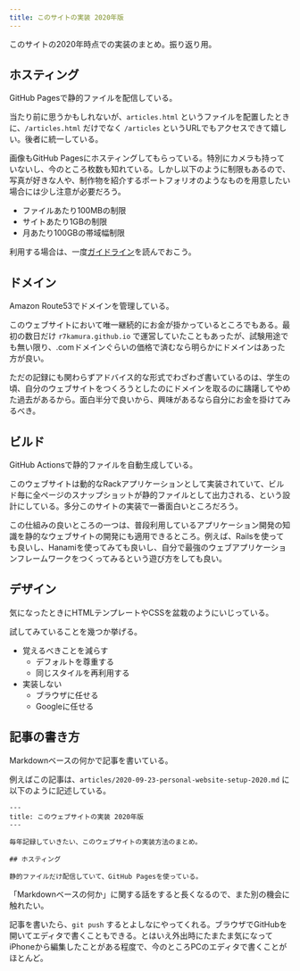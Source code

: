 ```yaml
---
title: このサイトの実装 2020年版
---
```


このサイトの2020年時点での実装のまとめ。振り返り用。

## ホスティング

GitHub Pagesで静的ファイルを配信している。

当たり前に思うかもしれないが、`articles.html` というファイルを配置したときに、`/articles.html` だけでなく `/articles` というURLでもアクセスできて嬉しい。後者に統一している。

画像もGitHub Pagesにホスティングしてもらっている。特別にカメラも持っていないし、今のところ枚数も知れている。しかし以下のように制限もあるので、写真が好きな人や、制作物を紹介するポートフォリオのようなものを用意したい場合には少し注意が必要だろう。

- ファイルあたり100MBの制限
- サイトあたり1GBの制限
- 月あたり100GBの帯域幅制限

利用する場合は、一度[ガイドライン](https://docs.github.com/ja/github/working-with-github-pages/about-github-pages)を読んでおこう。

## ドメイン

Amazon Route53でドメインを管理している。

このウェブサイトにおいて唯一継続的にお金が掛かっているところでもある。最初の数日だけ `r7kamura.github.io` で運営していたこともあったが、試験用途でも無い限り、.comドメインぐらいの価格で済むなら明らかにドメインはあった方が良い。

ただの記録にも関わらずアドバイス的な形式でわざわざ書いているのは、学生の頃、自分のウェブサイトをつくろうとしたのにドメインを取るのに躊躇してやめた過去があるから。面白半分で良いから、興味があるなら自分にお金を掛けてみるべき。

## ビルド

GitHub Actionsで静的ファイルを自動生成している。

このウェブサイトは動的なRackアプリケーションとして実装されていて、ビルド毎に全ページのスナップショットが静的ファイルとして出力される、という設計にしている。多分このサイトの実装で一番面白いところだろう。

この仕組みの良いところの一つは、普段利用しているアプリケーション開発の知識を静的なウェブサイトの開発にも適用できるところ。例えば、Railsを使っても良いし、Hanamiを使ってみても良いし、自分で最強のウェブアプリケーションフレームワークをつくってみるという遊び方をしても良い。

## デザイン

気になったときにHTMLテンプレートやCSSを盆栽のようにいじっている。

試してみていることを幾つか挙げる。

- 覚えるべきことを減らす
    - デフォルトを尊重する
    - 同じスタイルを再利用する
- 実装しない
    - ブラウザに任せる
    - Googleに任せる

## 記事の書き方

Markdownベースの何かで記事を書いている。

例えばこの記事は、`articles/2020-09-23-personal-website-setup-2020.md` に以下のように記述している。

```frontmatter
---
title: このウェブサイトの実装 2020年版
---

毎年記録していきたい、このウェブサイトの実装方法のまとめ。

## ホスティング

静的ファイルだけ配信していて、GitHub Pagesを使っている。
```

「Markdownベースの何か」に関する話をすると長くなるので、また別の機会に触れたい。

記事を書いたら、`git push` するとよしなにやってくれる。ブラウザでGitHubを開いてエディタで書くこともできる。とはいえ外出時にたまたま気になってiPhoneから編集したことがある程度で、今のところPCのエディタで書くことがほとんど。
